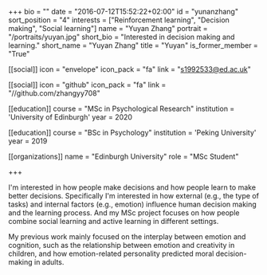 +++
bio = ""
date = "2016-07-12T15:52:22+02:00"
id = "yunanzhang"
sort_position = "4"
interests = ["Reinforcement learning", "Decision making", "Social learning"]
name = "Yuyan Zhang"
portrait = "/portraits/yuyan.jpg"
short_bio = "Interested in decision making and learning."
short_name = "Yuyan Zhang"
title = "Yuyan"
is_former_member = "True"

[[social]]
    icon = "envelope"
    icon_pack = "fa"
    link = "s1992533@ed.ac.uk"

[[social]]
    icon = "github"
    icon_pack = "fa"
    link = "//github.com/zhangyy708"

[[education]]
    course = "MSc in Psychological Research"
    institution = 'University of Edinburgh'
    year = 2020

[[education]]
    course = "BSc in Psychology"
    institution = 'Peking University'
    year = 2019

[[organizations]]
    name = "Edinburgh University"
    role = "MSc Student"

+++

I'm interested in how people make decisions and how people learn to make better decisions. Specifically I'm interested in how external (e.g., the type of tasks) and internal factors (e.g., emotion) influence human decision making and the learning process. And my MSc project focuses on how people combine social learning and active learning in different settings.

My previous work mainly focused on the interplay between emotion and cognition, such as the relationship between emotion and creativity in children, and how emotion-related personality predicted moral decision-making in adults.
